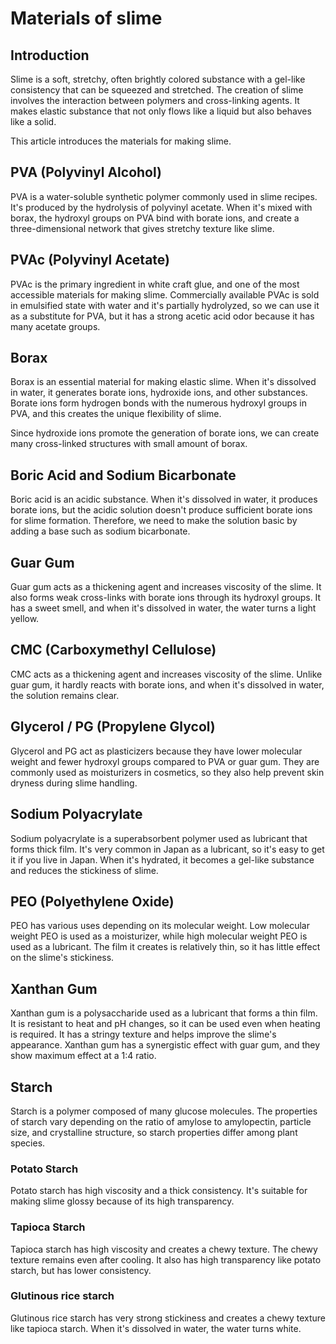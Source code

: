 # Materials of slime
## Introduction
Slime is a soft, stretchy, often brightly colored substance with a gel-like consistency that can be squeezed and stretched.
The creation of slime involves the interaction between polymers and cross-linking agents.
It makes elastic substance that not only flows like a liquid but also behaves like a solid.

This article introduces the materials for making slime.

## PVA (Polyvinyl Alcohol)
PVA is a water-soluble synthetic polymer commonly used in slime recipes.
It's produced by the hydrolysis of polyvinyl acetate.
When it's mixed with borax, the hydroxyl groups on PVA bind with borate ions, and create a three-dimensional network that gives stretchy texture like slime.

## PVAc (Polyvinyl Acetate)
PVAc is the primary ingredient in white craft glue, and one of the most accessible materials for making slime.
Commercially available PVAc is sold in emulsified state with water and it's partially hydrolyzed, so we can use it as a substitute for PVA, but it has a strong acetic acid odor because it has many acetate groups.

## Borax
Borax is an essential material for making elastic slime.
When it's dissolved in water, it generates borate ions, hydroxide ions, and other substances.
Borate ions form hydrogen bonds with the numerous hydroxyl groups in PVA, and this creates the unique flexibility of slime.

Since hydroxide ions promote the generation of borate ions, we can create many cross-linked structures with small amount of borax.

## Boric Acid and Sodium Bicarbonate
Boric acid is an acidic substance.
When it's dissolved in water, it produces borate ions, but the acidic solution doesn't produce sufficient borate ions for slime formation.
Therefore, we need to make the solution basic by adding a base such as sodium bicarbonate.


## Guar Gum
Guar gum acts as a thickening agent and increases viscosity of the slime.
It also forms weak cross-links with borate ions through its hydroxyl groups.
It has a sweet smell, and when it's dissolved in water, the water turns a light yellow.

## CMC (Carboxymethyl Cellulose)
CMC acts as a thickening agent and increases viscosity of the slime.
Unlike guar gum, it hardly reacts with borate ions, and when it's dissolved in water, the solution remains clear.

## Glycerol / PG (Propylene Glycol)
Glycerol and PG act as plasticizers because they have lower molecular weight and fewer hydroxyl groups compared to PVA or guar gum.
They are commonly used as moisturizers in cosmetics, so they also help prevent skin dryness during slime handling.

## Sodium Polyacrylate
Sodium polyacrylate is a superabsorbent polymer used as lubricant that forms thick film.
It's very common in Japan as a lubricant, so it's easy to get it if you live in Japan.
When it's hydrated, it becomes a gel-like substance and reduces the stickiness of slime.

## PEO (Polyethylene Oxide)
PEO has various uses depending on its molecular weight.
Low molecular weight PEO is used as a moisturizer, while high molecular weight PEO is used as a lubricant.
The film it creates is relatively thin, so it has little effect on the slime's stickiness.

## Xanthan Gum
Xanthan gum is a polysaccharide used as a lubricant that forms a thin film.
It is resistant to heat and pH changes, so it can be used even when heating is required.
It has a stringy texture and helps improve the slime's appearance.
Xanthan gum has a synergistic effect with guar gum, and they show maximum effect at a 1:4 ratio.

## Starch
Starch is a polymer composed of many glucose molecules.
The properties of starch vary depending on the ratio of amylose to amylopectin, particle size, and crystalline structure, so starch properties differ among plant species.

### Potato Starch
Potato starch has high viscosity and a thick consistency. It's suitable for making slime glossy because of its high transparency.

### Tapioca Starch
Tapioca starch has high viscosity and creates a chewy texture.
The chewy texture remains even after cooling.
It also has high transparency like potato starch, but has lower consistency.

### Glutinous rice starch
Glutinous rice starch has very strong stickiness and creates a chewy texture like tapioca starch.
When it's dissolved in water, the water turns white.
